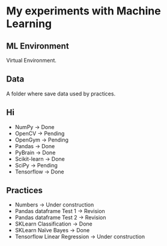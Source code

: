 # My experiments with Machine Learning

## ML Environment

Virtual Environment.

## Data

A folder where save data used by practices.

## Hi

* NumPy -> Done
* OpenCV -> Pending
* OpenGym -> Pending
* Pandas -> Done
* PyBrain -> Done
* Scikit-learn -> Done
* SciPy -> Pending
* Tensorflow -> Done

## Practices

* Numbers -> Under construction
* Pandas dataframe Test 1 -> Revision
* Pandas dataframe Test 2 -> Revision
* SKLearn Classification -> Done
* SKLearn Naïve Bayes -> Done
* Tensorflow Linear Regression -> Under construction